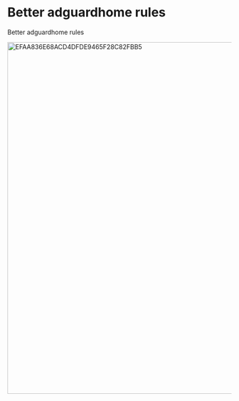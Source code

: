 # Better adguardhome rules
Better adguardhome rules 

<img width="1002" height="790" alt="EFAA836E68ACD4DFDE9465F28C82FBB5" src="https://github.com/user-attachments/assets/fdd9f718-2a31-492b-bb51-186950614659" />
